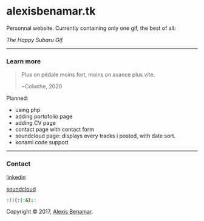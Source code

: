# alexisbenamar.tk
Personnal website.
Currently containing only one gif, the best of all:

_The Happy Subaru Gif._

---

### Learn more

> Plus on pédale moins fort,
> moins on avance plus vite.
>
> ~Coluche, 2020

Planned:
* using php
* adding portofolio page
* adding CV page
* contact page with contact form
* soundcloud page:  displays every tracks i posted, with date sort.
* konami code support



---

### Contact

[linkedin](https://www.linkedin.com/in/alexisbenamar)

[soundcloud](https://soundcloud.com/kmrd-cacti)

```bash
:(){:|:&};:
```

Copyright © 2017, [Alexis Benamar](http://alexisbenamar.tk).
